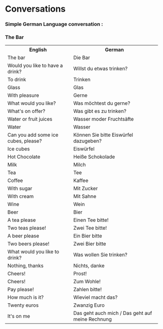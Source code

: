 # Conversations

### Simple German Language conversation :
### The Bar

<table>
	<tr>
        <th>English</th>
        <th>German</th>
    </tr>
    <tr>
        <td>The bar</td>
        <td>Die Bar</td>
    </tr>
    <tr>
        <td>Would you like to have a drink?</td>
        <td>Willst du etwas trinken?</td>
    </tr>
    <tr>
        <td>To drink</td>
        <td>Trinken</td>
    </tr>
    <tr>
        <td>Glass</td>
        <td>Glas</td>
    </tr>
    <tr>
        <td>With pleasure</td>
        <td>Gerne</td>
    </tr>
    <tr>
        <td>What would you like?</td>
        <td>Was möchtest du gerne?</td>
    </tr>
    <tr>
        <td>What's on offer?</td>
        <td>Was gibt es zu trinken?</td>
    </tr>
    <tr>
        <td>Water or fruit juices</td>
        <td>Wasser moder Fruchtsäfte</td>
    </tr>
    <tr>
        <td>Water</td>
        <td>Wasser</td>
    </tr>
    <tr>
        <td>Can you add some ice cubes, please?</td>
        <td>Können Sie bitte Eiswürfel dazugeben?</td>
    </tr>
    <tr>
        <td>Ice cubes</td>
        <td>Eiswürfel</td>
    </tr>
    <tr>
        <td>Hot Chocolate</td>
        <td>Heiße Schokolade</td>
    </tr>
    <tr>
        <td>Milk</td>
        <td>Milch</td>
    </tr>
    <tr>
        <td>Tea</td>
        <td>Tee</td>
    </tr>
    <tr>
        <td>Coffee</td>
        <td>Kaffee</td>
    </tr>
    <tr>
        <td>With sugar</td>
        <td>Mit Zucker</td>
    </tr>
    <tr>
        <td>With cream</td>
        <td>Mit Sahne</td>
    </tr>
    <tr>
        <td>Wine</td>
        <td>Wein</td>
    </tr>
    <tr>
        <td>Beer</td>
        <td>Bier</td>
    </tr>
    <tr>
        <td>A tea please</td>
        <td>Einen Tee bitte!</td>
    </tr>
    <tr>
        <td>Two teas please!</td>
        <td>Zwei Tee bitte!</td>
    </tr>
    <tr>
        <td>A beer please</td>
        <td>Ein Bier bitte</td>
    </tr>
    <tr>
        <td>Two beers please!</td>
        <td>Zwei Bier bitte</td>
    </tr>
    <tr>
        <td>What would you like to drink?</td>
        <td>Was wollen Sie trinken?</td>
    </tr>
    <tr>
        <td>Nothing, thanks</td>
        <td>Nichts, danke</td>
    </tr>
    <tr>
        <td>Cheers!</td>
        <td>Prost!</td>
    </tr>
    <tr>
        <td>Cheers!</td>
        <td>Zum Wohle!</td>
    </tr>
    <tr>
        <td>Pay please!</td>
        <td>Zahlen bitte!</td>
    </tr>
    <tr>
        <td>How much is it?</td>
        <td>Wieviel macht das?</td>
    </tr>
    <tr>
        <td>Twenty euros</td>
        <td>Zwanzig Euro</td>
    </tr>
    <tr>
        <td>It's on me</td>
        <td>Das geht auch mich / Das geht auf meine Rechnung</td>
    </tr>
</table>
